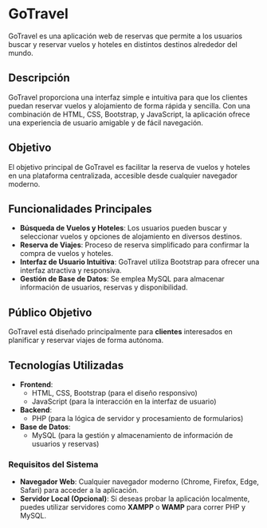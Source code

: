 # GoTravel

GoTravel es una aplicación web de reservas que permite a los usuarios buscar y reservar vuelos y hoteles en distintos destinos alrededor del mundo.

## Descripción

GoTravel proporciona una interfaz simple e intuitiva para que los clientes puedan reservar vuelos y alojamiento de forma rápida y sencilla. Con una combinación de HTML, CSS, Bootstrap, y JavaScript, la aplicación ofrece una experiencia de usuario amigable y de fácil navegación.

## Objetivo

El objetivo principal de GoTravel es facilitar la reserva de vuelos y hoteles en una plataforma centralizada, accesible desde cualquier navegador moderno.

## Funcionalidades Principales

- **Búsqueda de Vuelos y Hoteles**: Los usuarios pueden buscar y seleccionar vuelos y opciones de alojamiento en diversos destinos.
- **Reserva de Viajes**: Proceso de reserva simplificado para confirmar la compra de vuelos y hoteles.
- **Interfaz de Usuario Intuitiva**: GoTravel utiliza Bootstrap para ofrecer una interfaz atractiva y responsiva.
- **Gestión de Base de Datos**: Se emplea MySQL para almacenar información de usuarios, reservas y disponibilidad.

## Público Objetivo

GoTravel está diseñado principalmente para **clientes** interesados en planificar y reservar viajes de forma autónoma.

## Tecnologías Utilizadas

- **Frontend**:
  - HTML, CSS, Bootstrap (para el diseño responsivo)
  - JavaScript (para la interacción en la interfaz de usuario)
- **Backend**:
  - PHP (para la lógica de servidor y procesamiento de formularios)
- **Base de Datos**:
  - MySQL (para la gestión y almacenamiento de información de usuarios y reservas)


### Requisitos del Sistema

- **Navegador Web**: Cualquier navegador moderno (Chrome, Firefox, Edge, Safari) para acceder a la aplicación.
- **Servidor Local (Opcional)**: Si deseas probar la aplicación localmente, puedes utilizar servidores como **XAMPP** o **WAMP** para correr PHP y MySQL.

